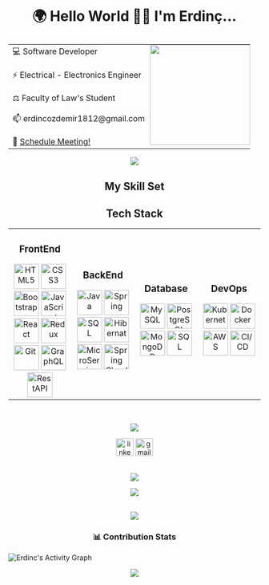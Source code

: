 
# <p align="center">🌍 Hello World 👋😃 I'm Erdinç... </p>

<table border="0" align="center">
  <tr border="0">
    <td align="left">
💻    Software Developer <br>
      <br>
⚡️     Electrical - Electronics Engineer   <br>
 <br>
⚖️     Faculty of Law's Student  <br> 
 <br>
📫    erdincozdemir1812@gmail.com<br>
<br>
👥    <a href="https://calendly.com/erdincozdemir/40min">Schedule Meeting!</a>  <br>
   </td>
  <td style="display: block; margin: 0 auto;
    padding: 0;">
<img align="right" style="height:200px;" src="https://github.com/ErdincOzdemirr/ErdincOzdemirr/assets/127399545/2e47c1e6-b17b-42a9-b856-11f6edcd485d" alt="" />
  </td>
 </tr>
</table>
<p align="center">
<img src="https://user-images.githubusercontent.com/73097560/115834477-dbab4500-a447-11eb-908a-139a6edaec5c.gif"> 
<br>
  <h2 align="center"> My Skill Set</h2>  
<div align="center">
  <h2>Tech Stack</h2>
</div>

<table align="center">
  <tr>
    <td align="center" width="25%">
      <h3>FrontEnd</h3>  
      <div>
        <img src="https://profilinator.rishav.dev/skills-assets/html5-original-wordmark.svg" alt="HTML5" height="50" /> 
        <img src="https://profilinator.rishav.dev/skills-assets/css3-original-wordmark.svg" alt="CSS3" height="50" />
        <img src="https://profilinator.rishav.dev/skills-assets/bootstrap-plain.svg" alt="Bootstrap" height="50" /> 
        <img src="https://profilinator.rishav.dev/skills-assets/javascript-original.svg" alt="JavaScript" height="50" /> 
        <img src="https://profilinator.rishav.dev/skills-assets/react-original-wordmark.svg" alt="React" height="50" /> 
        <img src="https://profilinator.rishav.dev/skills-assets/redux-original.svg" alt="Redux" height="50" />      
        <img src="https://cdn.jsdelivr.net/gh/devicons/devicon/icons/git/git-original.svg" alt="Git" height="50" /> 
        <img src="https://img.icons8.com/color/48/graphql.png" alt="GraphQL" height="50" /> 
        <img src="https://i.hizliresim.com/rds6yis.png" alt="RestAPI" height="50" />
      </div>
    </td>
    <td align="center" width="25%">
      <h3>BackEnd</h3>   
      <div>  
        <img src="https://img.icons8.com/?size=512&id=13679&format=png" alt="Java" height="50" /> 
        <img src="https://img.icons8.com/color/48/spring-logo.png" alt="Spring" height="50" /> 
        <img src="https://img.icons8.com/?size=512&id=3767&format=png" alt="SQL" height="50" /> 
        <img src="https://i.hizliresim.com/s0ko3z2.png" alt="Hibernate" height="50" /> 
        <img src="https://img.icons8.com/external-soft-fill-juicy-fish/60/external-microservice-microservices-soft-fill-soft-fill-juicy-fish.png" alt="MicroService" height="50" /> 
        <img src="https://i.hizliresim.com/alpqepq.png" alt="Spring Cloud" height="50" /> 
      </div>
    </td>
    <td align="center" width="25%">
      <h3>Database</h3>   
      <div>  
        <img src="https://img.icons8.com/fluency/48/mysql-logo.png" alt="MySQL" height="50" />
        <img src="https://img.icons8.com/color/48/postgreesql.png" alt="PostgreSQL" height="50" />
        <img src="https://profilinator.rishav.dev/skills-assets/mongodb-original-wordmark.svg" alt="MongoDB" height="50" />  
        <img src="https://img.icons8.com/?size=512&id=3767&format=png" alt="SQL" height="50" />
      </div>
    </td>
    <td align="center" width="25%">
      <h3>DevOps</h3>  
      <div>  
        <img src="https://profilinator.rishav.dev/skills-assets/kubernetes-icon.svg" alt="Kubernetes" height="50" /> 
        <img src="https://img.icons8.com/fluency/48/docker.png" alt="Docker" height="50" />  
        <img src="https://img.icons8.com/color/48/amazon-web-services.png" alt="AWS" height="50" />
        <img src="https://i.hizliresim.com/c8bwyis.png" alt="CI/CD" height="50" />
      </div>
    </td>
  </tr>
</table>


<br>
<p align="center">
<img src="https://user-images.githubusercontent.com/73097560/115834477-dbab4500-a447-11eb-908a-139a6edaec5c.gif"> 
<br>

<div align="center">
  <a href="https://www.linkedin.com/in/erdincozdemir/"><img src="https://img.shields.io/static/v1?message=LinkedIn&logo=linkedin&label=&color=0077B5&logoColor=white&labelColor=&style=for-the-badge" height="35" alt="linkedin logo"  /></a>
  <a href="mailto: erdincozdemir1812@gmail.com"><img src="https://img.shields.io/static/v1?message=Gmail&logo=gmail&label=&color=D14836&logoColor=white&labelColor=&style=for-the-badge" height="35" alt="gmail logo"  /></a>
</div>

<br>
<p align="center">
<img src="https://user-images.githubusercontent.com/73097560/115834477-dbab4500-a447-11eb-908a-139a6edaec5c.gif"> 
<br>

<div align="center">
  <img src="https://profile-counter.glitch.me/ErdincOzdemirr/count.svg?"  />
</div>
<br>

<p align="center">
<img src="https://user-images.githubusercontent.com/73097560/115834477-dbab4500-a447-11eb-908a-139a6edaec5c.gif"> 
<br>
  
<h3 align="center"> 📊 Contribution Stats </h3>  

<img alt="Erdinc's Activity Graph" src="https://github-readme-activity-graph.vercel.app/graph/?username=ErdincOzdemirr&bg_color=1F222E&color=F8D866&line=F85D7F&point=FFFFFF&hide_border=true" />
 

<br>
<p align="center">
<img src="https://user-images.githubusercontent.com/73097560/115834477-dbab4500-a447-11eb-908a-139a6edaec5c.gif"> 
<br>
